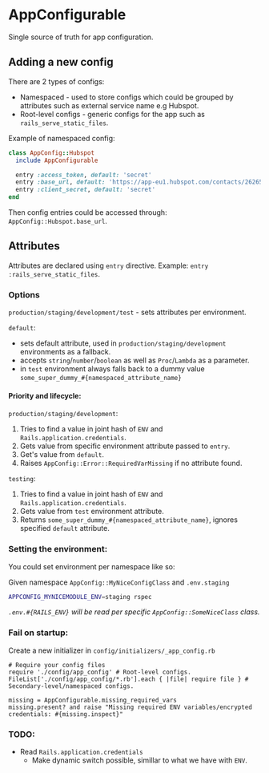 # AppConfigurable

Single source of truth for app configuration.

## Adding a new config

There are 2 types of configs:
 - Namespaced - used to store configs which could be grouped by attributes such as external service name e.g Hubspot. 
 - Root-level configs - generic configs for the app such as `rails_serve_static_files`.

Example of namespaced config:

```ruby
class AppConfig::Hubspot
  include AppConfigurable

  entry :access_token, default: 'secret'
  entry :base_url, default: 'https://app-eu1.hubspot.com/contacts/26265873', production: 'https://app-eu1.hubspot.com/contacts/25696692'
  entry :client_secret, default: 'secret'
end
```

Then config entries could be accessed through: `AppConfig::Hubspot.base_url`.

## Attributes
Attributes are declared using `entry` directive.
Example: `entry :rails_serve_static_files`.

### Options
`production/staging/development/test` - sets attributes per environment.

`default`:
- sets default attribute, used in `production/staging/development` environments as a fallback.
- accepts `string`/`number`/`boolean` as well as `Proc`/`Lambda` as a parameter.
- in `test` environment always falls back to a dummy value `some_super_dummy_#{namespaced_attribute_name}`

#### Priority and lifecycle:
  `production/staging/development`:
   1) Tries to find a value in joint hash of `ENV` and `Rails.application.credentials`.
   2) Gets value from specific environment attribute passed to `entry`.
   3) Get's value from `default`.
   4) Raises `AppConfig::Error::RequiredVarMissing` if no attribute found.

   `testing`:
   1) Tries to find a value in joint hash of `ENV` and `Rails.application.credentials`.
   2) Gets value from `test` environment attribute.
   3) Returns `some_super_dummy_#{namespaced_attribute_name}`, ignores specified `default` attribute.

### Setting the environment:
You could set environment per namespace like so:

Given namespace `AppConfig::MyNiceConfigClass` and `.env.staging`

```bash
APPCONFIG_MYNICEMODULE_ENV=staging rspec
```

*`.env.#{RAILS_ENV}` will be read per specific `AppConfig::SomeNiceClass` class.*

### Fail on startup:
Create a new initializer in `config/initializers/_app_config.rb`

```
# Require your config files
require './config/app_config' # Root-level configs.
FileList['./config/app_config/*.rb'].each { |file| require file } # Secondary-level/namespaced configs.

missing = AppConfigurable.missing_required_vars
missing.present? and raise "Missing required ENV variables/encrypted credentials: #{missing.inspect}"
```

### TODO:
 - Read `Rails.application.credentials`
    - Make dynamic switch possible, simillar to what we have with `ENV`.
